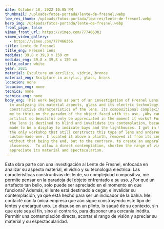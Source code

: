 ```yaml
---
date: October 10, 2022 10:05 PM
thumbnail: /uploads/fotos-portada/lente-de-fresnel.webp
low_res_thumb: /uploads/fotos-portada/low-res/lente-de-fresnel.webp
hero_img: /uploads/fotos-portada/lente-de-fresnel.webp
front_page: false
vimeo_front_url: https://vimeo.com/777466301
vimeo_video_gallery:
  - https://vimeo.com/777466366
title: Lente de Fresnel
title_eng: Fresnel Lens
medidas: 39,8 x 39,8 x 159 cm
medidas_eng: 39,8 x 39,8 x 159 cm
title_color: white
year: 2021
material: Escultura en acrílico, vidrio, bronce
material_eng: Sculpture in acrylic, glass, brass
locacion: none
locacion_eng: none
tecnica: none
tecnica_eng: none
body_eng: This work begins as part of an investigation of Fresnel Lens, focused
  in analyzing its material aspects, glass and its electric technology.  The
  constructive characteristics of the lens, its compositional complexity, allow
  me to think on the paradox of the object faced with its use. ¿Why can an
  artifact so beautiful only be appreciated in the moment it works? Further so,
  the lens is destined to blind and invalidate its contemplation, because it is
  made to be a display to indicate bays and the lighthouses. I got in touch with
  the only workshop that still constructs this type of lens and ordered a
  custom-made one. I located it above a plinth, removed it from its context,
  without that being the end, but to the contrary, to create an unparalleled
  closeness.  To allow a direct contemplation, shorten the range of vision and
  appreciate its material and spectacularism.
---
```

Esta obra parte con una investigación al Lente de Fresnel, enfocada en analizar su aspecto material, el vidrio y su tecnología eléctrica. Las características constructivas del lente, su complejidad compositiva, me permite pensar en la paradoja del objeto enfrentado a su uso. ¿Por qué un artefacto tan bello, solo puede ser apreciado en el momento en que funciona? Además, el lente está destinado a cegar, e invalidar su contemplación, ya que está hecho para ser un indicador de la bahía. Me contacté con la única empresa que aún sigue construyendo este tipo de lentes y encargué uno. Lo dispuse en un plinto, lo saqué de su contexto, sin que este sea el fin, sino al contrario, para disponer una cercanía inédita. Permitir una contemplación directa, acortar el rango de visión y apreciar su material y su espectacularidad.
